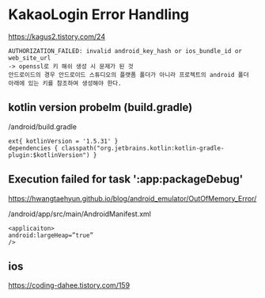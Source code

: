 # KakaoLogin Error Handling

<a>https://kagus2.tistory.com/24</a>

```
AUTHORIZATION_FAILED: invalid android_key_hash or ios_bundle_id or web_site_url
-> openssl로 키 해쉬 생성 시 문제가 된 것
안드로이드의 경우 안드로이드 스튜디오의 플랫폼 폴더가 아니라 프로젝트의 android 폴더 아래에 있는 키를 참조하여 생성해야 한다.
```

## kotlin version probelm (build.gradle)
/android/build.gradle
```
ext{ kotlinVersion = '1.5.31' }
dependencies { classpath("org.jetbrains.kotlin:kotlin-gradle-plugin:$kotlinVersion") }
```

## Execution failed for task ':app:packageDebug'
<a>https://hwangtaehyun.github.io/blog/android_emulator/OutOfMemory_Error/</a>

/android/app/src/main/AndroidManifest.xml
```
<applicaiton>
android:largeHeap=”true”
/>
```
## ios

<a>https://coding-dahee.tistory.com/159</a>
